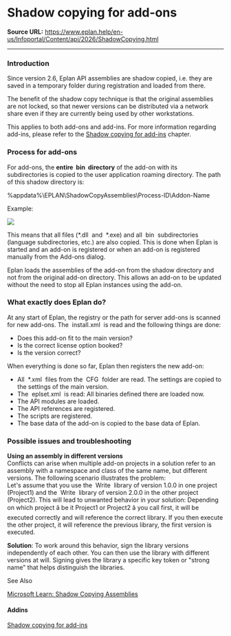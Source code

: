 # Shadow copying for add-ons

**Source URL:** https://www.eplan.help/en-us/Infoportal/Content/api/2026/ShadowCopying.html

---

### Introduction

Since version 2.6, Eplan API assemblies are shadow copied, i.e. they are saved in a temporary folder during registration and loaded from there.

The benefit of the shadow copy technique is that the original assemblies are not locked, so that newer versions can be distributed via a network share even if they are currently being used by other workstations.

This applies to both add-ons and add-ins. For more information regarding add-ins, please refer to the [Shadow copying for add-ins](ShadowCopyingAPIAssemblies.html) chapter.

### Process for add-ons

For add-ons, the **entire  bin  directory** of the add-on with its subdirectories is copied to the user application roaming directory. The path of this shadow directory is:

%appdata%\EPLAN\ShadowCopyAssemblies\Process-ID\Addon-Name

Example:

![](images/shadow_copying_addons.png)

This means that all files (\*.dll  and  \*.exe) and all  bin  subdirectories (language subdirectories, etc.) are also copied. This is done when Eplan is started and an add-on is registered or when an add-on is registered manually from the Add-ons dialog.

Eplan loads the assemblies of the add-on from the shadow directory and not from the original add-on directory. This allows an add-on to be updated without the need to stop all Eplan instances using the add-on.

### What exactly does Eplan do?

At any start of Eplan, the registry or the path for server add-ons is scanned for new add-ons. The  install.xml  is read and the following things are done:

- Does this add-on fit to the main version?
- Is the correct license option booked?
- Is the version correct?

When everything is done so far, Eplan then registers the new add-on:

- All  \*.xml  files from the  CFG  folder are read. The settings are copied to the settings of the main version.
- The  eplset<applicationmodifer>.xml  is read: All binaries defined there are loaded now.
- The API modules are loaded.
- The API references are registered.
- The scripts are registered.
- The base data of the add-on is copied to the base data of Eplan.

### Possible issues and troubleshooting

**Using an assembly in different versions**  
Conflicts can arise when multiple add-on projects in a solution refer to an assembly with a namespace and class of the same name, but different versions. The following scenario illustrates the problem:  
Let's assume that you use the  Write  library of version 1.0.0 in one project (Project1) and the  Write  library of version 2.0.0 in the other project (Project2). This will lead to unwanted behavior in your solution: Depending on which project â be it Project1 or Project2 â you call first, it will be executed correctly and will reference the correct library. If you then execute the other project, it will reference the previous library, the first version is executed.

**Solution**: To work around this behavior, sign the library versions independently of each other. You can then use the library with different versions at will. Signing gives the library a specific key token or "strong name" that helps distinguish the libraries.

See Also

[Microsoft Learn: Shadow Copying Assemblies](https://learn.microsoft.com/en-us/dotnet/framework/app-domains/shadow-copy-assemblies?redirectedfrom=MSDN)

#### Addins

[Shadow copying for add-ins](ShadowCopyingAPIAssemblies.html)